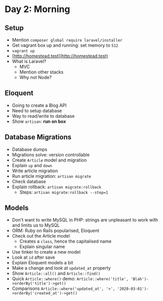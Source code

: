 # Day 2: Morning

## Setup
- Mention `composer global require laravel/installer`
- Get vagrant box up and running: set memory to `512`
- `vagrant up`
- [http://homestead.test](http://homestead.test)
- What is Laravel?
    - MVC
    - Mention other stacks
    - Why not Node?

## Eloquent
- Going to create a Blog API
- Need to setup database
- Way to read/write to database
- Show `artisan`: **run on box**

## Database Migrations
- Database dumps
- Migrations solve: version controllable
- Create `Article` model and migration
- Explain `up` and `down`
- Write article migration
- Run article migration: `artisan migrate`
- Check database
- Explain rollback: `artisan migrate:rollback`
    - Steps: `artisan migrate:rollback --step=1`

## Models
- Don't want to write MySQL in PHP: strings are unpleasant to work with and limits us to MySQL
- ORM: Ruby on Rails popularised, Eloquent
- Check out the Article model
    - Creates a `class`, hence the capitalised name
    - Explain singular name
- Use tinker to create a new model
- Look at `id` after save
- Explain Eloquent models a bit
- Make a change and look at `updated_at` property
- Show `Article::all()` and `Article::find()`
- Quick `Article::where()` demo: `Article::where('title', 'Blah')->orderBy('title')->get()`
- Comparisons `Article::where('updated_at', '>', '2020-03-01')->orderBy('created_at')->get()`
